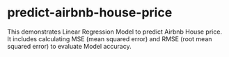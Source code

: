 # predict-airbnb-house-price

This demonstrates Linear Regression Model to predict Airbnb House price.
It includes calculating MSE (mean squared error) and RMSE (root mean squared error) to evaluate Model accuracy.
